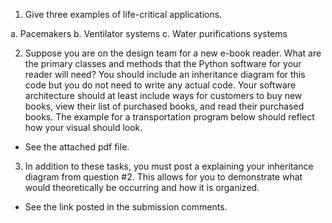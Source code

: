 1. Give three examples of life-critical applications.

a. Pacemakers
b. Ventilator systems
c. Water purifications systems

2. Suppose you are on the design team for a new e-book reader. What are the primary classes and methods that the Python software for your reader will need? You should include an inheritance diagram for this code but you do not need to write any actual code. Your software architecture should at least include ways for customers to buy new books, view their list of purchased books, and read their purchased books.  The example for a transportation program below should reflect how your visual should look.

- See the attached pdf file.

3. In addition to these tasks, you must post a explaining your inheritance diagram from question #2.  This allows for you to demonstrate what would theoretically be occurring and how it is organized.  

- See the link posted in the submission comments.